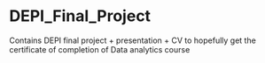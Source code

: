 # DEPI_Final_Project

Contains DEPI final project + presentation + CV
to hopefully get the certificate of completion of Data analytics course
